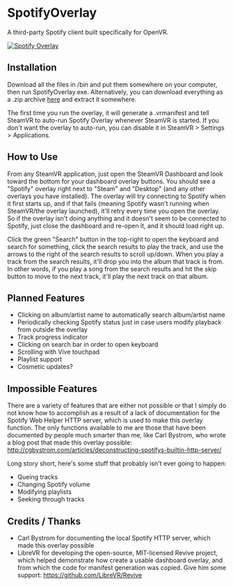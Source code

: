 # SpotifyOverlay
A third-party Spotify client built specifically for OpenVR.

[![Spotify Overlay](https://i.imgur.com/xxSJjpn.png)](https://www.youtube.com/watch?v=4vb6xc_aLWk)

## Installation
Download all the files in /bin and put them somewhere on your computer, then run SpotifyOverlay.exe. Alternatively, you can download everything as a .zip archive [here](https://github.com/rrkpp/SpotifyOverlay/blob/master/release/SpotifyOverlay_v1_0.zip?raw=true) and extract it somewhere.

The first time you run the overlay, it will generate a .vrmanifest and tell SteamVR to auto-run Spotify Overlay whenever SteamVR is started. If you don't want the overlay to auto-run, you can disable it in SteamVR > Settings > Applications.

## How to Use
From any SteamVR application, just open the SteamVR Dashboard and look toward the bottom for your dashboard overlay buttons. You should see a "Spotify" overlay right next to "Steam" and "Desktop" (and any other overlays you have installed). The overlay will try connecting to Spotify when it first starts up, and if that fails (meaning Spotify wasn't running when SteamVR/the overlay launched), it'll retry every time you open the overlay. So if the overlay isn't doing anything and it doesn't seem to be connected to Spotify, just close the dashboard and re-open it, and it should load right up.

Click the green "Search" button in the top-right to open the keyboard and search for something, click the search results to play the track, and use the arrows to the right of the search results to scroll up/down. When you play a track from the search results, it'll drop you into the album that track is from. In other words, if you play a song from the search results and hit the skip button to move to the next track, it'll play the next track on that album.

## Planned Features
* Clicking on album/artist name to automatically search album/artist name
* Periodically checking Spotify status just in case users modify playback from outside the overlay
* Track progress indicator
* Clicking on search bar in order to open keyboard
* Scrolling with Vive touchpad
* Playlist support
* Cosmetic updates?

## Impossible Features
There are a variety of features that are either not possible or that I simply do not know how to accomplish as a result of a lack of documentation for the Spotify Web Helper HTTP server, which is used to make this overlay function. The only functions available to me are those that have been documented by people much smarter than me, like Carl Bystrom, who wrote a blog post that made this overlay possible: http://cgbystrom.com/articles/deconstructing-spotifys-builtin-http-server/

Long story short, here's some stuff that probably isn't ever going to happen:
* Queing tracks
* Changing Spotify volume
* Modifying playlists
* Seeking through tracks

## Credits / Thanks
* Carl Bystrom for documenting the local Spotify HTTP server, which made this overlay possible
* LibreVR for developing the open-source, MIT-licensed Revive project, which helped demonstrate how create a usable dashboard overlay, and from which the code for manifest generation was copied. Give him some support: https://github.com/LibreVR/Revive
